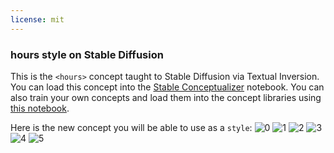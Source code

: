 ```yaml
---
license: mit
---
```

### hours style on Stable Diffusion
This is the `<hours>` concept taught to Stable Diffusion via Textual Inversion. You can load this concept into the [Stable Conceptualizer](https://colab.research.google.com/github/huggingface/notebooks/blob/main/diffusers/stable_conceptualizer_inference.ipynb) notebook. You can also train your own concepts and load them into the concept libraries using [this notebook](https://colab.research.google.com/github/huggingface/notebooks/blob/main/diffusers/sd_textual_inversion_training.ipynb).

Here is the new concept you will be able to use as a `style`:
![<hours> 0](https://huggingface.co/sd-concepts-library/hours-style/resolve/main/concept_images/0.jpeg)
![<hours> 1](https://huggingface.co/sd-concepts-library/hours-style/resolve/main/concept_images/3.jpeg)
![<hours> 2](https://huggingface.co/sd-concepts-library/hours-style/resolve/main/concept_images/4.jpeg)
![<hours> 3](https://huggingface.co/sd-concepts-library/hours-style/resolve/main/concept_images/1.jpeg)
![<hours> 4](https://huggingface.co/sd-concepts-library/hours-style/resolve/main/concept_images/5.jpeg)
![<hours> 5](https://huggingface.co/sd-concepts-library/hours-style/resolve/main/concept_images/2.jpeg)

